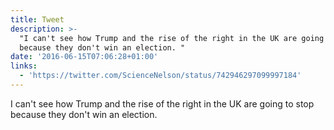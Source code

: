```yaml
---
title: Tweet
description: >-
  "I can't see how Trump and the rise of the right in the UK are going to stop
  because they don't win an election. "
date: '2016-06-15T07:06:28+01:00'
links:
  - 'https://twitter.com/ScienceNelson/status/742946297099997184'
---
```

I can't see how Trump and the rise of the right in the UK are going to stop because they don't win an election. 
